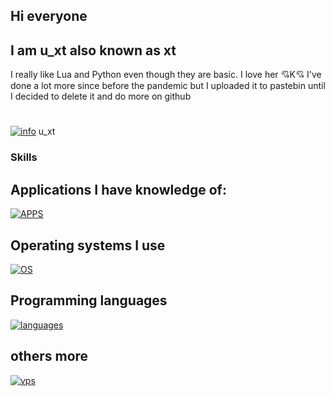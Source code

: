## Hi everyone
## I am u_xt also known as xt
I really like Lua and Python even though they are basic.
I love her 💘K💘
I've done a lot more since before the pandemic but I uploaded it to pastebin until I decided to delete it and do more on github

#
[![info](https://skillicons.dev/icons?i=discord)](https://skillicons.dev) u_xt
### Skills

## Applications I have knowledge of:
[![APPS](https://skillicons.dev/icons?i=vscode,visualstudio,blender,ps,robloxstudio,replit,github,discord,bots,ae)](https://skillicons.dev)

## Operating systems I use
[![OS](https://skillicons.dev/icons?i=windows,kali,arch,ubuntu,mint,linux)](https://skillicons.dev)

## Programming languages
[![languages](https://skillicons.dev/icons?i=py,lua,css,js,c,cs)](https://skillicons.dev)

## others more
[![vps](https://skillicons.dev/icons?i=aws,gcp,azure,react,vue)](https://skillicons.dev)
